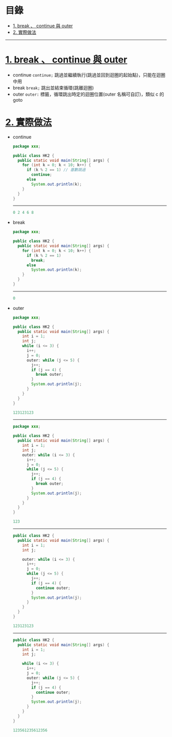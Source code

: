 <h1 id="top">目錄</h1>

- [1. break 、 continue 與 outer](#s1)
- [2. 實際做法](#s2)

---

# <a id="s1" class="md-title" href="#top">1. break 、 continue 與 outer</a>

- continue `continue;` 跳過並繼續執行(跳過並回到迴圈的起始點)，只能在迴圈中用
- break `break;` 跳出並結束循環(跳離迴圈)
- outer `outer:` 標籤，循環跳出時定的迴圈位置(outer 名稱可自訂)，類似 c 的 goto

# <a id="s2" class="md-title" href="#top">2. 實際做法</a>

- continue

  ```java
  package xxx;

  public class HK2 {
    public static void main(String[] args) {
      for (int k = 0; k < 10; k++) {
        if (k % 2 == 1) // 基數跳過
          continue;
        else
          System.out.println(k);
      }
    }
  }
  ```

  ***

  ```cs
  0 2 4 6 8
  ```

- break

  ```java
  package xxx;

  public class HK2 {
    public static void main(String[] args) {
      for (int k = 0; k < 10; k++) {
        if (k % 2 == 1)
          break;
        else
          System.out.println(k);
      }
    }
  }
  ```

  ***

  ```cs
  0
  ```

- outer

  ```java
  package xxx;

  public class HK2 {
    public static void main(String[] args) {
      int i = 1;
      int j;
      while (i <= 3) {
        i++;
        j = 0;
        outer: while (j <= 5) {
          j++;
          if (j == 4) {
            break outer;
          }
          System.out.println(j);
        }
      }
    }
  }
  ```

  ```cs
  123123123
  ```

  ***

  ```java
  package xxx;

  public class HK2 {
    public static void main(String[] args) {
      int i = 1;
      int j;
      outer: while (i <= 3) {
        i++;
        j = 0;
        while (j <= 5) {
          j++;
          if (j == 4) {
            break outer;
          }
          System.out.println(j);
        }
      }
    }
  }
  ```

  ```cs
  123
  ```

  ***

  ```java
  public class HK2 {
    public static void main(String[] args) {
      int i = 1;
      int j;

      outer: while (i <= 3) {
        i++;
        j = 0;
        while (j <= 5) {
          j++;
          if (j == 4) {
            continue outer;
          }
          System.out.println(j);
        }
      }
    }
  }
  ```

  ```cs
  123123123
  ```

  ***

  ```java
  public class HK2 {
    public static void main(String[] args) {
      int i = 1;
      int j;

      while (i <= 3) {
        i++;
        j = 0;
        outer: while (j <= 5) {
          j++;
          if (j == 4) {
            continue outer;
          }
          System.out.println(j);
        }
      }
    }
  }
  ```

  ```cs
  123561235612356
  ```
